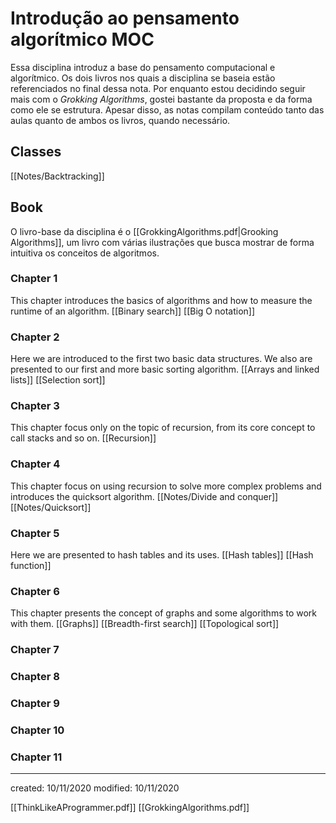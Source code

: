 # Introdução ao pensamento algorítmico MOC 
Essa disciplina introduz a base do pensamento computacional e algorítmico. Os dois livros nos quais a disciplina se baseia estão referenciados no final dessa nota. Por enquanto estou decidindo seguir mais com o *Grokking Algorithms*, gostei bastante da proposta e da forma como ele se estrutura. Apesar disso, as notas compilam conteúdo tanto das aulas quanto de ambos os livros, quando necessário.

## Classes
[[Notes/Backtracking]]

## Book
O livro-base da disciplina é o [[GrokkingAlgorithms.pdf|Grooking Algorithms]], um livro com várias ilustrações que busca mostrar de forma intuitiva os conceitos de algoritmos.
### Chapter 1
This chapter introduces the basics of algorithms and how to measure the runtime of an algorithm.
[[Binary search]]
[[Big O notation]]

### Chapter 2
Here we are introduced to the first two basic data structures. We also are presented to our first and more basic sorting algorithm.
[[Arrays and linked lists]]
[[Selection sort]]

### Chapter 3
This chapter focus only on the topic of recursion, from its core concept to call stacks and so on.
[[Recursion]]

### Chapter 4
This chapter focus on using recursion to solve more complex problems and introduces the quicksort algorithm.
[[Notes/Divide and conquer]]
[[Notes/Quicksort]]

### Chapter 5
Here we are presented to hash tables and its uses.
[[Hash tables]]
[[Hash function]]

### Chapter 6
This chapter presents the concept of graphs and some algorithms to work with them.
[[Graphs]]
[[Breadth-first search]]
[[Topological sort]]

### Chapter 7
### Chapter 8
### Chapter 9
### Chapter 10
### Chapter 11

---

created: 10/11/2020
modified: 10/11/2020

[[ThinkLikeAProgrammer.pdf]]
[[GrokkingAlgorithms.pdf]]
